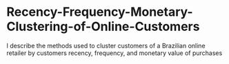 # Recency-Frequency-Monetary-Clustering-of-Online-Customers
I describe the methods used to cluster customers of a Brazilian online retailer by customers recency, frequency, and monetary value of purchases
